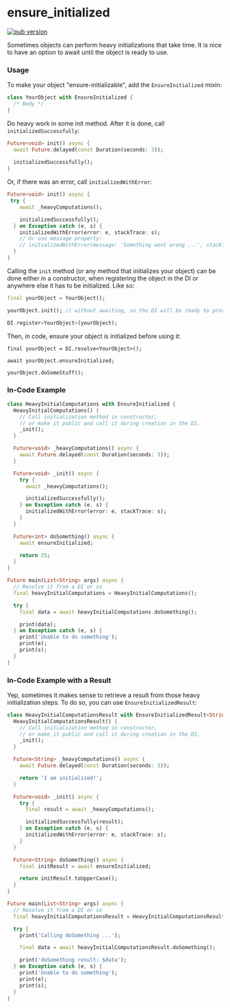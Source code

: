 # ensure_initialized

[![pub version][pub-version-img]][pub-version-url]

Sometimes objects can perform heavy initializations that take time. It is nice to have an option to await until the object is ready to use.

### Usage

To make your object "ensure-initializable", add the `EnsureInitialized` mixin:

```dart
class YourObject with EnsureInitialized {
  /* Body */
}
```

Do heavy work in some init method. After it is done, call `initializedSuccessfully`:

```dart
Future<void> init() async {
  await Future.delayed(const Duration(seconds: 3));
  
  initializedSuccessfully();
}
```

Or, if there was an error, call `initializedWithError`:

```dart
Future<void> init() async {
 try {
    await _heavyComputations();

    initializedSuccessfully();
  } on Exception catch (e, s) {
    initializedWithError(error: e, stackTrace: s);
    // Or use message property:
    // initializedWithError(message: 'Something went wrong ...', stackTrace: s);
  }
}
```

Calling the `init` method (or any method that initializes your object) can be done either in a constructor, when registering the object in the DI or anywhere else it has to be initialized. Like so:

```dart
final yourObject = YourObject();

yourObject.init(); // without awaiting, so the DI will be ready to provide users with your object.

DI.register<YourObject>(yourObject);
```

Then, in code, ensure your object is initialized before using it:

```
final yourObject = DI.resolve<YourObject>();

await yourObject.ensureInitialized;

yourObject.doSomeStuff();
```

### In-Code Example

```dart
class HeavyInitialComputations with EnsureInitialized {
  HeavyInitialComputations() {
    // Call initialization method in constructor,
    // or make it public and call it during creation in the DI.
    _init();
  }

  Future<void> _heavyComputations() async {
    await Future.delayed(const Duration(seconds: 3));
  }

  Future<void> _init() async {
    try {
      await _heavyComputations();

      initializedSuccessfully();
    } on Exception catch (e, s) {
      initializedWithError(error: e, stackTrace: s);
    }
  }

  Future<int> doSomething() async {
    await ensureInitialized;

    return 25;
  }
}

Future main(List<String> args) async {
  // Resolve it from a DI or so
  final heavyInitialComputations = HeavyInitialComputations();

  try {
    final data = await heavyInitialComputations.doSomething();

    print(data);
  } on Exception catch (e, s) {
    print('Unable to do something');
    print(e);
    print(s);
  }
}
```

### In-Code Example with a Result

Yep, sometimes it makes sense to retrieve a result from those heavy initialization steps. To do so, you can use `EnsureInitializedResult`:
```dart
class HeavyInitialComputationsResult with EnsureInitializedResult<String> {
  HeavyInitialComputationsResult() {
    // Call initialization method in constructor,
    // or make it public and call it during creation in the DI.
    _init();
  }

  Future<String> _heavyComputations() async {
    await Future.delayed(const Duration(seconds: 3));

    return 'I am initialized!';
  }

  Future<void> _init() async {
    try {
      final result = await _heavyComputations();

      initializedSuccessfully(result);
    } on Exception catch (e, s) {
      initializedWithError(error: e, stackTrace: s);
    }
  }

  Future<String> doSomething() async {
    final initResult = await ensureInitialized;

    return initResult.toUpperCase();
  }
}

Future main(List<String> args) async {
  // Resolve it from a DI or so
  final heavyInitialComputationsResult = HeavyInitialComputationsResult();

  try {
    print('Calling doSomething ...');

    final data = await heavyInitialComputationsResult.doSomething();

    print('doSomething result: $data');
  } on Exception catch (e, s) {
    print('Unable to do something');
    print(e);
    print(s);
  }
}
```

<!-- References -->
[pub-version-img]: https://img.shields.io/badge/pub-v0.0.2-green
[pub-version-url]: https://pub.dev/packages/ensure_initialized
